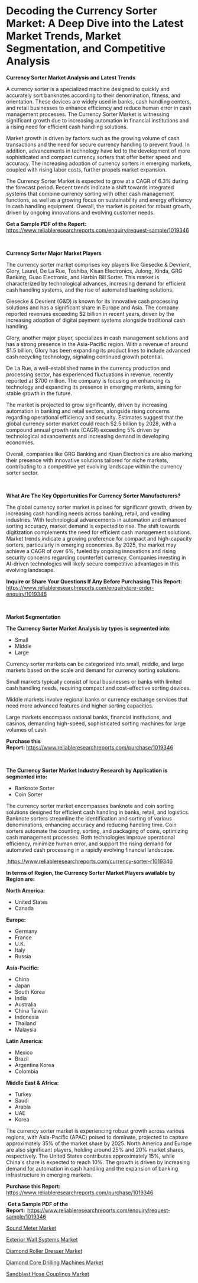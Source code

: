 <p><h1>Decoding the Currency Sorter Market: A Deep Dive into the Latest Market Trends, Market Segmentation, and Competitive Analysis</h1></p><p><strong>Currency Sorter Market Analysis and Latest Trends</strong></p>
<p><p>A currency sorter is a specialized machine designed to quickly and accurately sort banknotes according to their denomination, fitness, and orientation. These devices are widely used in banks, cash handling centers, and retail businesses to enhance efficiency and reduce human error in cash management processes. The Currency Sorter Market is witnessing significant growth due to increasing automation in financial institutions and a rising need for efficient cash handling solutions.</p><p>Market growth is driven by factors such as the growing volume of cash transactions and the need for secure currency handling to prevent fraud. In addition, advancements in technology have led to the development of more sophisticated and compact currency sorters that offer better speed and accuracy. The increasing adoption of currency sorters in emerging markets, coupled with rising labor costs, further propels market expansion.</p><p>The Currency Sorter Market is expected to grow at a CAGR of 6.3% during the forecast period. Recent trends indicate a shift towards integrated systems that combine currency sorting with other cash management functions, as well as a growing focus on sustainability and energy efficiency in cash handling equipment. Overall, the market is poised for robust growth, driven by ongoing innovations and evolving customer needs.</p></p>
<p><strong>Get a Sample PDF of the Report:&nbsp;</strong> <a href="https://www.reliableresearchreports.com/enquiry/request-sample/1019346?utm_campaign=118&utm_medium=2&utm_source=Github&utm_content=ia&utm_term=21022025&utm_id=currency-sorter">https://www.reliableresearchreports.com/enquiry/request-sample/1019346</a></p>
<p>&nbsp;</p>
<p><strong>Currency Sorter Major Market Players</strong></p>
<p><p>The currency sorter market comprises key players like Giesecke & Devrient, Glory, Laurel, De La Rue, Toshiba, Kisan Electronics, Julong, Xinda, GRG Banking, Guao Electronic, and Harbin Bill Sorter. This market is characterized by technological advances, increasing demand for efficient cash handling systems, and the rise of automated banking solutions.</p><p>Giesecke & Devrient (G&D) is known for its innovative cash processing solutions and has a significant share in Europe and Asia. The company reported revenues exceeding $2 billion in recent years, driven by the increasing adoption of digital payment systems alongside traditional cash handling.</p><p>Glory, another major player, specializes in cash management solutions and has a strong presence in the Asia-Pacific region. With a revenue of around $1.5 billion, Glory has been expanding its product lines to include advanced cash recycling technology, signaling continued growth potential.</p><p>De La Rue, a well-established name in the currency production and processing sector, has experienced fluctuations in revenue, recently reported at $700 million. The company is focusing on enhancing its technology and expanding its presence in emerging markets, aiming for stable growth in the future.</p><p>The market is projected to grow significantly, driven by increasing automation in banking and retail sectors, alongside rising concerns regarding operational efficiency and security. Estimates suggest that the global currency sorter market could reach $2.5 billion by 2028, with a compound annual growth rate (CAGR) exceeding 5% driven by technological advancements and increasing demand in developing economies.</p><p>Overall, companies like GRG Banking and Kisan Electronics are also marking their presence with innovative solutions tailored for niche markets, contributing to a competitive yet evolving landscape within the currency sorter sector.</p></p>
<p>&nbsp;</p>
<p><strong>What Are The Key Opportunities For Currency Sorter Manufacturers?</strong></p>
<p><p>The global currency sorter market is poised for significant growth, driven by increasing cash handling needs across banking, retail, and vending industries. With technological advancements in automation and enhanced sorting accuracy, market demand is expected to rise. The shift towards digitization complements the need for efficient cash management solutions. Market trends indicate a growing preference for compact and high-capacity sorters, particularly in emerging economies. By 2025, the market may achieve a CAGR of over 6%, fueled by ongoing innovations and rising security concerns regarding counterfeit currency. Companies investing in AI-driven technologies will likely secure competitive advantages in this evolving landscape.</p></p>
<p><strong>Inquire or Share Your Questions If Any Before Purchasing This Report:</strong> <a href="https://www.reliableresearchreports.com/enquiry/pre-order-enquiry/1019346?utm_campaign=118&utm_medium=2&utm_source=Github&utm_content=ia&utm_term=21022025&utm_id=currency-sorter">https://www.reliableresearchreports.com/enquiry/pre-order-enquiry/1019346</a></p>
<p>&nbsp;</p>
<p><strong>Market Segmentation</strong></p>
<p><strong>The Currency Sorter Market Analysis by types is segmented into:</strong></p>
<p><ul><li>Small</li><li>Middle</li><li>Large</li></ul></p>
<p><p>Currency sorter markets can be categorized into small, middle, and large markets based on the scale and demand for currency sorting solutions. </p><p>Small markets typically consist of local businesses or banks with limited cash handling needs, requiring compact and cost-effective sorting devices. </p><p>Middle markets involve regional banks or currency exchange services that need more advanced features and higher sorting capacities. </p><p>Large markets encompass national banks, financial institutions, and casinos, demanding high-speed, sophisticated sorting machines for large volumes of cash.</p></p>
<p><strong>Purchase this Report:&nbsp;</strong><a href="https://www.reliableresearchreports.com/purchase/1019346?utm_campaign=118&utm_medium=2&utm_source=Github&utm_content=ia&utm_term=21022025&utm_id=currency-sorter">https://www.reliableresearchreports.com/purchase/1019346</a></p>
<p>&nbsp;</p>
<p><strong>The Currency Sorter Market Industry Research by Application is segmented into:</strong></p>
<p><ul><li>Banknote Sorter</li><li>Coin Sorter</li></ul></p>
<p><p>The currency sorter market encompasses banknote and coin sorting solutions designed for efficient cash handling in banks, retail, and logistics. Banknote sorters streamline the identification and sorting of various denominations, enhancing accuracy and reducing handling time. Coin sorters automate the counting, sorting, and packaging of coins, optimizing cash management processes. Both technologies improve operational efficiency, minimize human error, and support the rising demand for automated cash processing in a rapidly evolving financial landscape.</p></p>
<p><a href="https://www.reliableresearchreports.com/currency-sorter-r1019346?utm_campaign=118&utm_medium=2&utm_source=Github&utm_content=ia&utm_term=21022025&utm_id=currency-sorter">&nbsp;https://www.reliableresearchreports.com/currency-sorter-r1019346</a></p>
<p><strong>In terms of Region, the Currency Sorter Market Players available by Region are:</strong></p>
<p>
    <p> <strong> North America: </strong>
        <ul>
            <li>United States</li>
            <li>Canada</li>
        </ul>
        </p> 
    <p> <strong> Europe: </strong>
        <ul>
            <li>Germany</li>
            <li>France</li>
            <li>U.K.</li>
            <li>Italy</li>
            <li>Russia</li>
        </ul>
        </p> 
    <p> <strong> Asia-Pacific: </strong>
        <ul>
            <li>China</li>
            <li>Japan</li>
            <li>South Korea</li>
            <li>India</li>
            <li>Australia</li>
            <li>China Taiwan</li>
            <li>Indonesia</li>
            <li>Thailand</li>
            <li>Malaysia</li>
        </ul>
        </p> 
    <p> <strong> Latin America: </strong>
        <ul>
            <li>Mexico</li>
            <li>Brazil</li>
            <li>Argentina Korea</li>
            <li>Colombia</li>
        </ul>
        </p> 
    <p> <strong> Middle East & Africa: </strong>
        <ul>
            <li>Turkey</li>
            <li>Saudi</li>
            <li>Arabia</li>
            <li>UAE</li>
            <li>Korea</li>
        </ul>
    </p>
    </p>
<p><p>The currency sorter market is experiencing robust growth across various regions, with Asia-Pacific (APAC) poised to dominate, projected to capture approximately 35% of the market share by 2025. North America and Europe are also significant players, holding around 25% and 20% market shares, respectively. The United States contributes approximately 15%, while China's share is expected to reach 10%. The growth is driven by increasing demand for automation in cash handling and the expansion of banking infrastructure in emerging markets.</p></p>
<p><strong>Purchase this Report: </strong><a href="https://www.reliableresearchreports.com/purchase/1019346?utm_campaign=118&utm_medium=2&utm_source=Github&utm_content=ia&utm_term=21022025&utm_id=currency-sorter">https://www.reliableresearchreports.com/purchase/1019346</a></p>
<p>&nbsp;<strong>Get a Sample PDF of the Report:&nbsp;&nbsp;</strong><a href="https://www.reliableresearchreports.com/enquiry/request-sample/1019346?utm_campaign=118&utm_medium=2&utm_source=Github&utm_content=ia&utm_term=21022025&utm_id=currency-sorter">https://www.reliableresearchreports.com/enquiry/request-sample/1019346</a></p>
<p><strong></strong></p>
<p><p><a href="https://github.com/chkrselia/Market-Research-Report-List-1/blob/main/sound-meter-market.md?utm_campaign=118&utm_medium=2&utm_source=Github&utm_content=ia&utm_term=21022025&utm_id=currency-sorter">Sound Meter Market</a></p><p><a href="https://github.com/moazugavate/Market-Research-Report-List-1/blob/main/exterior-wall-systems-market.md?utm_campaign=118&utm_medium=2&utm_source=Github&utm_content=ia&utm_term=21022025&utm_id=currency-sorter">Exterior Wall Systems Market</a></p><p><a href="https://github.com/iroldilom/Market-Research-Report-List-1/blob/main/diamond-roller-dresser-market.md?utm_campaign=118&utm_medium=2&utm_source=Github&utm_content=ia&utm_term=21022025&utm_id=currency-sorter">Diamond Roller Dresser Market</a></p><p><a href="https://github.com/watzondechao/Market-Research-Report-List-1/blob/main/diamond-core-drilling-machines-market.md?utm_campaign=118&utm_medium=2&utm_source=Github&utm_content=ia&utm_term=21022025&utm_id=currency-sorter">Diamond Core Drilling Machines Market</a></p><p><a href="https://github.com/slmagaddam/Market-Research-Report-List-1/blob/main/sandblast-hose-couplings-market.md?utm_campaign=118&utm_medium=2&utm_source=Github&utm_content=ia&utm_term=21022025&utm_id=currency-sorter">Sandblast Hose Couplings Market</a></p></p>